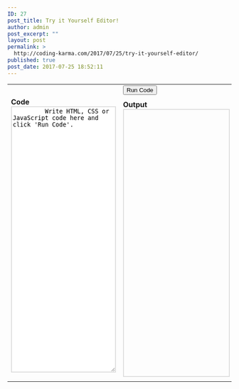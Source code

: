 ```yaml
---
ID: 27
post_title: Try it Yourself Editor!
author: admin
post_excerpt: ""
layout: post
permalink: >
  http://coding-karma.com/2017/07/25/try-it-yourself-editor/
published: true
post_date: 2017-07-25 18:52:11
---
```




<style type="text/css">
    textarea, iframe {       
                         border: 2px solid #ddd;
                         height: 600px;       
                         width: 100%;   
                       }
</style>
<table border="0" width="100%" cellspacing="5" cellpadding="5">
  <tbody>
   <tr>
    <td scope="col" width="50%"></td>
      <td scope="col" align="left" width="50%"><input type="button" value="Run Code" /></td>
   </tr>
<tr>
   <td><form><strong>Code</strong>
      <textarea id="sourceCode" name="sourceCode">
         Write HTML, CSS or JavaScript code here and click 'Run Code'.
      </textarea></form>
  </td>
   <td><strong>Output</strong>
       <iframe id="targetCode" name="targetCode" width="300" height="150"></iframe></td>
</tr>
</tbody>
</table>
<script type="text/javascript">
	function runCode()
	{
		var content = document.getElementById('sourceCode').value;
		var iframe = document.getElementById('targetCode');
		iframe = (iframe.contentWindow) ? iframe.contentWindow : (iframe.contentDocument.document) ? iframe.contentDocument.document : iframe.contentDocument;
		iframe.document.open();
		iframe.document.write(content);
		iframe.document.close();
		return false;
	}
	runCode();
</script>
